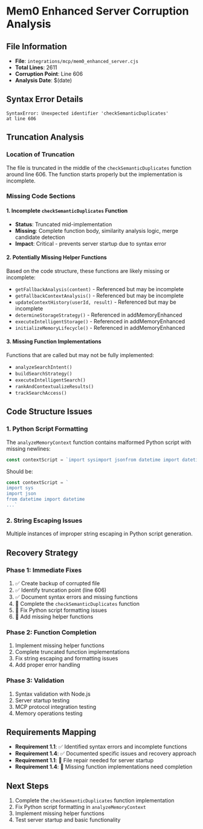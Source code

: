 # Mem0 Enhanced Server Corruption Analysis

## File Information
- **File**: `integrations/mcp/mem0_enhanced_server.cjs`
- **Total Lines**: 2611
- **Corruption Point**: Line 606
- **Analysis Date**: $(date)

## Syntax Error Details
```
SyntaxError: Unexpected identifier 'checkSemanticDuplicates'
at line 606
```

## Truncation Analysis

### Location of Truncation
The file is truncated in the middle of the `checkSemanticDuplicates` function around line 606. The function starts properly but the implementation is incomplete.

### Missing Code Sections

#### 1. Incomplete `checkSemanticDuplicates` Function
- **Status**: Truncated mid-implementation
- **Missing**: Complete function body, similarity analysis logic, merge candidate detection
- **Impact**: Critical - prevents server startup due to syntax error

#### 2. Potentially Missing Helper Functions
Based on the code structure, these functions are likely missing or incomplete:
- `getFallbackAnalysis(content)` - Referenced but may be incomplete
- `getFallbackContextAnalysis()` - Referenced but may be incomplete  
- `updateContextHistory(userId, result)` - Referenced but may be incomplete
- `determineStorageStrategy()` - Referenced in addMemoryEnhanced
- `executeIntelligentStorage()` - Referenced in addMemoryEnhanced
- `initializeMemoryLifecycle()` - Referenced in addMemoryEnhanced

#### 3. Missing Function Implementations
Functions that are called but may not be fully implemented:
- `analyzeSearchIntent()`
- `buildSearchStrategy()`
- `executeIntelligentSearch()`
- `rankAndContextualizeResults()`
- `trackSearchAccess()`

## Code Structure Issues

### 1. Python Script Formatting
The `analyzeMemoryContext` function contains malformed Python script with missing newlines:
```javascript
const contextScript = `import sysimport jsonfrom datetime import datetime...`
```
Should be:
```javascript
const contextScript = `
import sys
import json
from datetime import datetime
...`
```

### 2. String Escaping Issues
Multiple instances of improper string escaping in Python script generation.

## Recovery Strategy

### Phase 1: Immediate Fixes
1. ✅ Create backup of corrupted file
2. ✅ Identify truncation point (line 606)
3. ✅ Document syntax errors and missing functions
4. 🔄 Complete the `checkSemanticDuplicates` function
5. 🔄 Fix Python script formatting issues
6. 🔄 Add missing helper functions

### Phase 2: Function Completion
1. Implement missing helper functions
2. Complete truncated function implementations
3. Fix string escaping and formatting issues
4. Add proper error handling

### Phase 3: Validation
1. Syntax validation with Node.js
2. Server startup testing
3. MCP protocol integration testing
4. Memory operations testing

## Requirements Mapping
- **Requirement 1.1**: ✅ Identified syntax errors and incomplete functions
- **Requirement 1.4**: ✅ Documented specific issues and recovery approach
- **Requirement 1.1**: 🔄 File repair needed for server startup
- **Requirement 1.4**: 🔄 Missing function implementations need completion

## Next Steps
1. Complete the `checkSemanticDuplicates` function implementation
2. Fix Python script formatting in `analyzeMemoryContext`
3. Implement missing helper functions
4. Test server startup and basic functionality